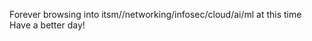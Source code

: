 Forever browsing
into itsm//networking/infosec/cloud/ai/ml at this time
Have a better day!

<!---
sf400010/sf400010 is a ✨ special ✨ repository because its `README.md` (this file) appears on your GitHub profile.
You can click the Preview link to take a look at your changes.
--->

